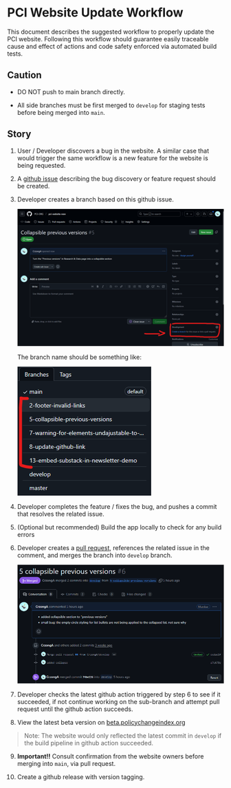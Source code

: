 # PCI Website Update Workflow

This document describes the suggested workflow to properly update the PCI website. Following this workflow should guarantee easily traceable cause and effect of actions and code safety enforced via automated build tests.

## Caution

- DO NOT push to main branch directly.

- All side branches must be first merged to `develop` for staging tests before being merged into `main`.

## Story

1. User / Developer discovers a bug in the website. A similar case that would trigger the same workflow is a new feature for the website is being requested.

2. A [github issue](https://github.com/PCI-ORG/pci-website-new/issues) describing the bug discovery or feature request should be created.

3. Developer creates a branch based on this github issue.

    ![](2.png)

    The branch name should be something like:

    ![](3.png)

4. Developer completes the feature / fixes the bug, and pushes a commit that resolves the related issue.

5. (Optional but recommended) Build the app locally to check for any build errors

6. Developer creates a [pull request](https://github.com/PCI-ORG/pci-website-new/pulls), references the related issue in the comment, and merges the branch into `develop` branch.

    ![](4.png)

7. Developer checks the latest github action triggered by step 6 to see if it succeeded, if not continue working on the sub-branch and attempt pull request until the github action succeeds.

8. View the latest beta version on [beta.policychangeindex.org](beta.policychangeindex.org)

> Note: The website would only reflected the latest commit in `develop` if the build pipeline in github action succeeded.

9. **Important!!** Consult confirmation from the website owners before merging into `main`, via pull request.

10. Create a github release with version tagging.



